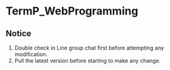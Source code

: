 # TermP_WebProgramming
## Notice
1. Double check in Line group chat first before attempting any modification.
2. Pull the latest version before starting to make any change.